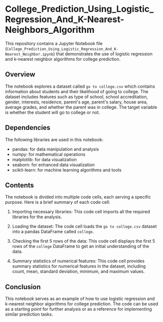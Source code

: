 # College_Prediction_Using_Logistic_Regression_And_K-Nearest-Neighbors_Algorithm

This repository contains a Jupyter Notebook file (`College_Prediction_Using_Logistic_Regression_And_K-Nearest_Neighbor.ipynb`) that demonstrates the use of logistic regression and k-nearest neighbor algorithms for college prediction.

## Overview
The notebook explores a dataset called `go to college.csv` which contains information about students and their likelihood of going to college. The dataset includes features such as type of school, school accreditation, gender, interests, residence, parent's age, parent's salary, house area, average grades, and whether the parent was in college. The target variable is whether the student will go to college or not.

## Dependencies
The following libraries are used in this notebook:
- pandas: for data manipulation and analysis
- numpy: for mathematical operations
- matplotlib: for data visualization
- seaborn: for enhanced data visualization
- scikit-learn: for machine learning algorithms and tools

## Contents
The notebook is divided into multiple code cells, each serving a specific purpose. Here is a brief summary of each code cell:

1. Importing necessary libraries: This code cell imports all the required libraries for the analysis.

2. Loading the dataset: The code cell loads the `go to college.csv` dataset into a pandas DataFrame called `college`.

3. Checking the first 5 rows of the data: This code cell displays the first 5 rows of the `college` DataFrame to get an initial understanding of the data.

4. Summary statistics of numerical features: This code cell provides summary statistics for numerical features in the dataset, including count, mean, standard deviation, minimum, and maximum values.

## Conclusion
This notebook serves as an example of how to use logistic regression and k-nearest neighbor algorithms for college prediction. The code can be used as a starting point for further analysis or as a reference for implementing similar prediction tasks.
